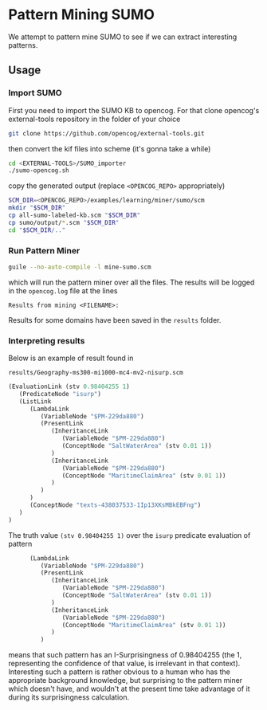 # Pattern Mining SUMO

We attempt to pattern mine SUMO to see if we can extract interesting
patterns.

## Usage

### Import SUMO

First you need to import the SUMO KB to opencog. For that clone
opencog's external-tools repository in the folder of your choice

```bash
git clone https://github.com/opencog/external-tools.git
```

then convert the kif files into scheme (it's gonna take a while)

```bash
cd <EXTERNAL-TOOLS>/SUMO_importer
./sumo-opencog.sh
```

copy the generated output (replace `<OPENCOG_REPO>` appropriately)

```bash
SCM_DIR=<OPENCOG_REPO>/examples/learning/miner/sumo/scm
mkdir "$SCM_DIR"
cp all-sumo-labeled-kb.scm "$SCM_DIR"
cp sumo/output/*.scm "$SCM_DIR"
cd "$SCM_DIR/.."
```

### Run Pattern Miner

```bash
guile --no-auto-compile -l mine-sumo.scm
```

which will run the pattern miner over all the files. The results will
be logged in the `opencog.log` file at the lines

```
Results from mining <FILENAME>:
```

Results for some domains have been saved in the `results` folder.

### Interpreting results

Below is an example of result found in

```
results/Geography-ms300-mi1000-mc4-mv2-nisurp.scm
```

```scheme
(EvaluationLink (stv 0.98404255 1)
   (PredicateNode "isurp")
   (ListLink
      (LambdaLink
         (VariableNode "$PM-229da880")
         (PresentLink
            (InheritanceLink
               (VariableNode "$PM-229da880")
               (ConceptNode "SaltWaterArea" (stv 0.01 1))
            )
            (InheritanceLink
               (VariableNode "$PM-229da880")
               (ConceptNode "MaritimeClaimArea" (stv 0.01 1))
            )
         )
      )
      (ConceptNode "texts-438037533-1Ip13XKsMBkEBFng")
   )
)
```

The truth value `(stv 0.98404255 1)` over the `isurp` predicate
evaluation of pattern

```scheme
      (LambdaLink
         (VariableNode "$PM-229da880")
         (PresentLink
            (InheritanceLink
               (VariableNode "$PM-229da880")
               (ConceptNode "SaltWaterArea" (stv 0.01 1))
            )
            (InheritanceLink
               (VariableNode "$PM-229da880")
               (ConceptNode "MaritimeClaimArea" (stv 0.01 1))
            )
         )
```

means that such pattern has an I-Surprisingness of 0.98404255 (the 1,
representing the confidence of that value, is irrelevant in that
context). Interesting such a pattern is rather obvious to a human who
has the appropriate background knowledge, but surprising to the
pattern miner which doesn't have, and wouldn't at the present time
take advantage of it during its surprisingness calculation.
